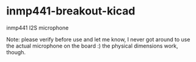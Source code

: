 # inmp441-breakout-kicad

inmp441 I2S microphone

Note: please verify before use and let me know, I never got around to use the actual microphone on the board :) the physical dimensions work, though.
